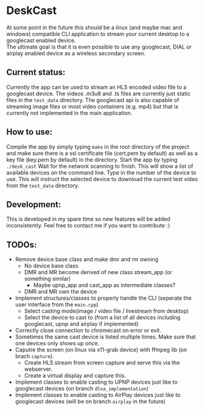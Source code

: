 DeskCast
========
At some point in the future this should be a linux (and maybe mac and windows) compatible CLI application to stream your current desktop to a googlecast enabled device.  
The ultimate goal is that it is even possible to use any googlecast, DIAL or airplay enabled device as a wireless secondary screen.  

Current status:
---------------
Currently the app can be used to stream an HLS encoded video file to a googlecast device. The videos .m3u8 and .ts files are currently just static files in the `test_data` directory.
The googlecast api is also capable of streaming image files or most video containers (e.g. mp4) but that is currently not implemented in the main application.

How to use:
-----------
Compile the app by simply typing `make` in the root directory of the project and make sure there is a ssl certificate file (cert.pem by default) as well as a key file (key.pem by default) in the directory.
Start the app by typing `./desk_cast`
Wait for the network scanning to finish. This will show a list of available devices on the command line. Type in the number of the device to use.
This will instruct the selected device to download the current test video from the `test_data` directory.

Development:
------------
This is developed in my spare time so new features will be added inconsistently. Feel free to contact me if you want to contribute :)

TODOs:
------
* Remove device base class and make dmr and mr owning
    * No device base class
    * DMR and MR become derived of new class stream_app (or something similar)
        * Maybe upnp_app and cast_app as intermediate classes?
    * DMR and MR own the device
* Implement structures/classes to properly handle the CLI (seperate the user interface from the `main.cpp`)
  * Select casting mode(image / video file / livestream from desktop)
  * Select the device to cast to (from a list of all devices including googlecast, upnp and airplay if implemented)
* Correctly close connection to chromecast on error or exit.
* Sometimes the same cast device is listed multiple times. Make sure that one devices only shows up once.
* Caputre the screen (on linux via x11-grab device) with ffmpeg lib (on brach `capture`).
    * Create HLS stream from screen capture and serve this via the webserver.
    * Create a virtual display and capture this.
* Implement classes to enable casting to UPNP devices just like to googlecast devices (on branch `dlna_implementation`)
* Implement classes to enable casting to AirPlay devices just like to googlecast devices (will be on branch `airplay` in the future)

